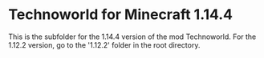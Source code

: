# Technoworld for Minecraft 1.14.4

This is the subfolder for the 1.14.4 version of the mod Technoworld. For the 1.12.2 version, go to the '1.12.2' folder in the root directory.
